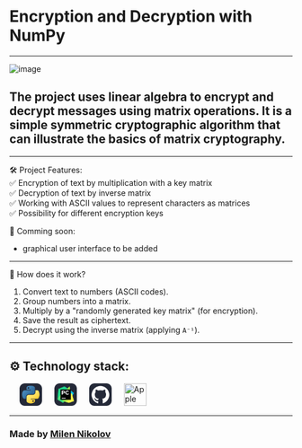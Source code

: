 # Encryption and Decryption with NumPy
---
![image](https://github.com/user-attachments/assets/0d3a3882-ec5a-4252-893e-a3effad63a89)


## The project uses linear algebra to encrypt and decrypt messages using matrix operations. It is a simple symmetric cryptographic algorithm that can illustrate the basics of matrix cryptography.

---
🛠 Project Features:  
✅ Encryption of text by multiplication with a key matrix  
✅ Decryption of text by inverse matrix  
✅ Working with ASCII values to represent characters as matrices  
✅ Possibility for different encryption keys  

🎯 Comming soon:
- graphical user interface to be added
  
---

📌 How does it work?
1. Convert text to numbers (ASCII codes).
2. Group numbers into a matrix.
3. Multiply by a "randomly generated key matrix" (for encryption).
4. Save the result as ciphertext.
5. Decrypt using the inverse matrix (applying `A⁻¹`).

---

## ⚙️ Technology stack:
<p align="left">
  &emsp;
    <a href="#"><img alt="Python" src="https://github.com/tandpfun/skill-icons/blob/main/icons/Python-Dark.svg" width="40" height ="40"></a>
  &emsp;
    <a href="#"><img src="https://github.com/tandpfun/skill-icons/blob/main/icons/PyCharm-Dark.svg" width="40" height="40" /></a>
  &emsp;
    <a href="https://github.com/Milenski1987"><img alt="GitHub" src="https://github.com/tandpfun/skill-icons/blob/main/icons/Github-Dark.svg" title="GitHub" **alt="GitHub" width="40" height="40" ></a>
  &emsp;
    <a href="#"><img src="https://github.com/tandpfun/skill-icons/blob/main/icons/Apple-Dark.svg" title="Apple" **alt="Apple" width="40" height="40" /></a>
</p>


---
### Made by [Milen Nikolov](https://www.linkedin.com/in/milen-nikolov-62455034b/)
